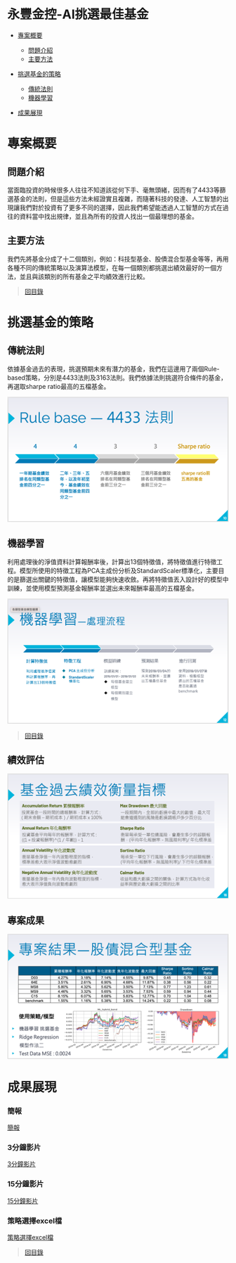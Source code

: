# 永豐金控-AI挑選最佳基金

- [專案概要](#專案概要)

  - [問題介紹](#問題介紹)
  - [主要方法](#主要方法)

- [挑選基金的策略](#挑選基金的策略)

  - [傳統法則](#傳統法則)
  - [機器學習](#機器學習)

- [成果展現](#成果展現)

  

# 專案概要

## 問題介紹 

當面臨投資的時候很多人往往不知道該從何下手、毫無頭緒，因而有了4433等篩選基金的法則，但是這些方法未經證實且複雜，而隨著科技的發達、人工智慧的出現讓我們對於投資有了更多不同的選擇，因此我們希望能透過人工智慧的方式在過往的資料當中找出規律，並且為所有的投資人找出一個最理想的基金。


## 主要方法 

我們先將基金分成了十二個類別，例如：科技型基金、股債混合型基金等等，再用各種不同的傳統策略以及演算法模型，在每一個類別都挑選出績效最好的一個方法，並且與該類別的所有基金之平均績效進行比較。


> [回目錄](#永豐金控-AI挑選最佳基金)

# 挑選基金的策略

## 傳統法則

依據基金過去的表現，挑選預期未來有潛力的基金，我們在這邊用了兩個Rule-based策略，分別是4433法則及3163法則。我們依據法則挑選符合條件的基金，再選取sharpe ratio最高的五檔基金。

![1](README_example/1.png)

## 機器學習

利用處理後的淨值資料計算報酬率後，計算出13個特徵值，將特徵值進行特徵工程。模型所使用的特徵工程為PCA主成份分析及StandardScaler標準化，主要目的是篩選出關鍵的特徵值，讓模型能夠快速收斂。再將特徵值丟入設計好的模型中訓練，並使用模型預測基金報酬率並選出未來報酬率最高的五檔基金。

![2](README_example/2.png)

> [回目錄](#永豐金控-AI挑選最佳基金)

## 績效評估

![3](README_example/3.png)

## 專案成果

![4](README_example/4.png)

# 成果展現

### 簡報

[簡報](Report/FinalReport.pptx)

### 3分鐘影片

[3分鐘影片]()

### 15分鐘影片

[15分鐘影片]()

### 策略選擇excel檔

[策略選擇excel檔](Report/FinalResult.xlsx)

> [回目錄](#永豐金控-AI挑選最佳基金)

